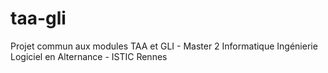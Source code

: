 # taa-gli
Projet commun aux modules TAA et GLI - Master 2 Informatique Ingénierie Logiciel en Alternance - ISTIC Rennes
